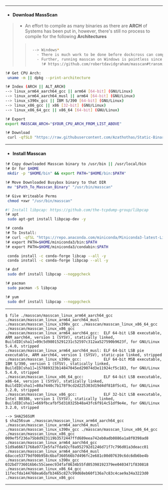 
---
- #### Download MassScan
> - An effort to compile as many binaries as there are **ARCH** of Systems has been put in, however, there's still no process to compile for the following **Architectures**
> > ```bash
> > 
> >  --> Windows*
> >    - There is much work to be done before dockcross can compile for Windows
> >    - Further, running masscan on Windows is pointless since requests are capped at 300,000 packets/second
> >      !# https://github.com/robertdavidgraham/masscan#transmit-rate-important 
> > 
> > ```
```bash
!# Get CPU Arch:
 uname -m || dpkg --print-architecture

!# Index (ARCH || ALT_ARCH) 
--> linux_arm64_aarch64_gcc || arm64 [64-bit] (GNU/Linux)
--> linux_arm64_aarch64_musl || arm64 [64-bit] (GNU/Linux)
--> linux_s390x_gcc || IBM S/390 [64-bit] (GNU/Linux)
--> linux_x86_gcc || x86 [32-bit] (GNU/Linux)
--> linux_x86_64_gcc || x86_64 [64-bit] (GNU/Linux)

!# Export
export MASSCAN_ARCH="$YOUR_CPU_ARCH_FROM_LIST_ABOVE"

!# Download
 curl -qfSLO "https://raw.githubusercontent.com/Azathothas/Static-Binaries/main/masscan/masscan_$MASSCAN_ARCH"
```
---
- #### Install Masscan
```bash
!# Copy downloaded Masscan binary to /usr/bin || /usr/local/bin
!# Or for $HOME
 mkdir -p "$HOME/bin" && export PATH="$HOME/bin:$PATH"

!# Move Downloaded Busybox binary to that DIR
 mv "$Path_To_Masscan_Binary" "/usr/bin/masscan"

!# Give Writeable Perms
 chmod +xwr "/usr/bin/masscan"

#! Install libpcap: https://github.com/the-tcpdump-group/libpcap
!# apt
 sudo apt-get install libpcap-dev -y

!# conda
!# To Install:
!# curl -qfSL "https://repo.anaconda.com/miniconda/Miniconda3-latest-Linux-x86_64.sh" -o /tmp/install_conda.sh && chmod +xwr "/tmp/install_conda.sh" && /tmp/install_conda.sh -b
!# export PATH=$HOME/miniconda3/bin:$PATH
!# export PATH=$HOME/miniconda3/condabin:$PATH

 conda install -c conda-forge libcap --all -y
 conda install -c conda-forge libpcap --all -y

!# dnf
 sudo dnf install libpcap --nogpgcheck

!# pacman
 sudo pacman -S libpcap

!# yum
 sudo dnf install libpcap --nogpgcheck
```

---
```console
$ file ./masscan/masscan_linux_arm64_aarch64_gcc ./masscan/masscan_linux_arm64_aarch64_musl ./masscan/masscan_linux_s390x_gcc ./masscan/masscan_linux_x86_64_gcc ./masscan/masscan_linux_x86_gcc
./masscan/masscan_linux_arm64_aarch64_gcc:  ELF 64-bit LSB executable, ARM aarch64, version 1 (SYSV), statically linked, BuildID[sha1]=09c5d98015291231c52597c312aa527590b9623f, for GNU/Linux 5.4.0, stripped
./masscan/masscan_linux_arm64_aarch64_musl: ELF 64-bit LSB pie executable, ARM aarch64, version 1 (SYSV), static-pie linked, stripped
./masscan/masscan_linux_s390x_gcc:          ELF 64-bit MSB executable, IBM S/390, version 1 (SYSV), statically linked, BuildID[sha1]=157889323b14847045ed29074d3e11924cf5c183, for GNU/Linux 5.4.0, stripped
./masscan/masscan_linux_x86_64_gcc:         ELF 64-bit LSB executable, x86-64, version 1 (SYSV), statically linked, BuildID[sha1]=80a7440c7b178f9cd2d225303d19d4df818f5c41, for GNU/Linux 3.2.0, stripped
./masscan/masscan_linux_x86_gcc:            ELF 32-bit LSB executable, Intel 80386, version 1 (SYSV), statically linked, BuildID[sha1]=669fbcafbf5d310325b48a43fc6f914c51df9e4e, for GNU/Linux 3.2.0, stripped

--> SHA256SUM
$ sha256sum ./masscan/masscan_linux_arm64_aarch64_gcc ./masscan/masscan_linux_arm64_aarch64_musl ./masscan/masscan_linux_s390x_gcc ./masscan/masscan_linux_x86_64_gcc ./masscan/masscan_linux_x86_gcc
009ef5f236a75b8d923119b3572447ffd689eea742eb0adb0886a1a8f0398ad8  ./masscan/masscan_linux_arm64_aarch64_gcc
51d9a66671768a9772e5fa7fda92cf8a952792d1246d71f7c796d01a3deacc01  ./masscan/masscan_linux_arm64_aarch64_musl
68acce53779df00b958c6baf360566b7d496fc2e681c00d07639c6dc6db6be4b  ./masscan/masscan_linux_s390x_gcc
032bd7736016b6c55caeec934faf8634b55fd05398192379ee0403471f830818  ./masscan/masscan_linux_x86_64_gcc
11fecfda144768ea6dafb3465c827c99d68eb60f136a7c83c4cae9a34a3223d0  ./masscan/masscan_linux_x86_gcc
```


---
